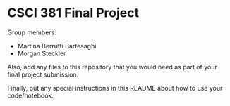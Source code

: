# CSCI 381 Final Project

Group members:
- Martina Berrutti Bartesaghi  
- Morgan Steckler

Also, add any files to this repository that you would need as part of your final project submission.

Finally, put any special instructions in this README about how to use your code/notebook.
